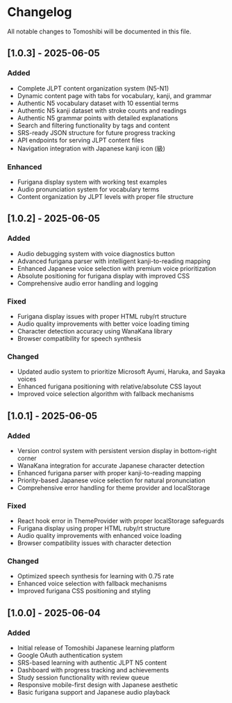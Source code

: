 # Changelog

All notable changes to Tomoshibi will be documented in this file.

## [1.0.3] - 2025-06-05

### Added
- Complete JLPT content organization system (N5-N1)
- Dynamic content page with tabs for vocabulary, kanji, and grammar
- Authentic N5 vocabulary dataset with 10 essential terms
- Authentic N5 kanji dataset with stroke counts and readings
- Authentic N5 grammar points with detailed explanations
- Search and filtering functionality by tags and content
- SRS-ready JSON structure for future progress tracking
- API endpoints for serving JLPT content files
- Navigation integration with Japanese kanji icon (級)

### Enhanced
- Furigana display system with working test examples
- Audio pronunciation system for vocabulary terms
- Content organization by JLPT levels with proper file structure

## [1.0.2] - 2025-06-05

### Added
- Audio debugging system with voice diagnostics button
- Advanced furigana parser with intelligent kanji-to-reading mapping
- Enhanced Japanese voice selection with premium voice prioritization
- Absolute positioning for furigana display with improved CSS
- Comprehensive audio error handling and logging

### Fixed
- Furigana display issues with proper HTML ruby/rt structure
- Audio quality improvements with better voice loading timing
- Character detection accuracy using WanaKana library
- Browser compatibility for speech synthesis

### Changed
- Updated audio system to prioritize Microsoft Ayumi, Haruka, and Sayaka voices
- Enhanced furigana positioning with relative/absolute CSS layout
- Improved voice selection algorithm with fallback mechanisms

## [1.0.1] - 2025-06-05

### Added
- Version control system with persistent version display in bottom-right corner
- WanaKana integration for accurate Japanese character detection
- Enhanced furigana parser with proper kanji-to-reading mapping
- Priority-based Japanese voice selection for natural pronunciation
- Comprehensive error handling for theme provider and localStorage

### Fixed
- React hook error in ThemeProvider with proper localStorage safeguards
- Furigana display using proper HTML ruby/rt structure
- Audio quality improvements with enhanced voice loading
- Browser compatibility issues with character detection

### Changed
- Optimized speech synthesis for learning with 0.75 rate
- Enhanced voice selection with fallback mechanisms
- Improved furigana CSS positioning and styling

## [1.0.0] - 2025-06-04

### Added
- Initial release of Tomoshibi Japanese learning platform
- Google OAuth authentication system
- SRS-based learning with authentic JLPT N5 content
- Dashboard with progress tracking and achievements
- Study session functionality with review queue
- Responsive mobile-first design with Japanese aesthetic
- Basic furigana support and Japanese audio playback